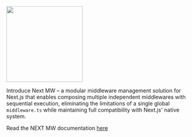 <img src="https://next-mw-docs.vercel.app/logo-light.png" width="200" />

<br />

Introduce Next MW – a modular middleware management solution for Next.js that enables composing multiple independent middlewares with sequential execution, eliminating the limitations of a single global `middleware.ts` while maintaining full compatibility with Next.js' native system.

Read the NEXT MW documentation [here](https://next-mw-docs.vercel.app/)
